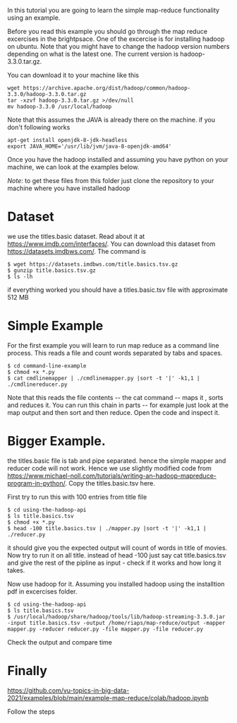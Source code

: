 In this tutorial you are going to learn the simple map-reduce functionality using an example. 

Before you read this example you should go through the map reduce excercises in the brightpsace.
One of the excercise is for installing hadoop on ubuntu. Note that you might have to change the hadoop version numbers depending on what is the latest one.
The current version is hadoop-3.3.0.tar.gz.

You can download it to your machine like this

```
wget https://archive.apache.org/dist/hadoop/common/hadoop-3.3.0/hadoop-3.3.0.tar.gz
tar -xzvf hadoop-3.3.0.tar.gz >/dev/null
mv hadoop-3.3.0 /usr/local/hadoop
```

Note that this assumes the JAVA is already there on the machine. if you don't following works

```
apt-get install openjdk-8-jdk-headless
export JAVA_HOME='/usr/lib/jvm/java-8-openjdk-amd64'

```

Once you have the hadoop installed and assuming you have python on your machine, we can look at the examples below.

*Note*: to get these files from this folder just clone the repository to your machine where you have installed hadoop

# Dataset

we use the titles.basic dataset. Read about it at https://www.imdb.com/interfaces/. You can download this dataset from https://datasets.imdbws.com/.
The command is

```
$ wget https://datasets.imdbws.com/title.basics.tsv.gz
$ gunzip title.basics.tsv.gz
$ ls -lh
```

if everything worked you should have a titles.basic.tsv file with approximate 512 MB

# Simple Example

For the first example you will learn to run map reduce as a command line process. This reads a file and count words separated by tabs and spaces.

```
$ cd command-line-example
$ chmod +x *.py
$ cat cmdlinemapper | ./cmdlinemapper.py |sort -t '|' -k1,1 | ./cmdlinereducer.py
```

Note that this reads the file contents -- the cat command -- maps it , sorts and reduces it. You can run this chain in parts -- for example just look at the map output and then sort and then reduce. Open the code and inspect it.


# Bigger Example.

the titles.basic file is tab and pipe separated. hence the simple mapper and reducer code will not work. Hence we use slightly modified code from https://www.michael-noll.com/tutorials/writing-an-hadoop-mapreduce-program-in-python/. Copy the titles.basic.tsv here.

First try to run this with 100 entries from title file

```
$ cd using-the-hadoop-api
$ ls title.basics.tsv
$ chmod +x *.py
$ head -100 title.basics.tsv | ./mapper.py |sort -t '|' -k1,1 | ./reducer.py
```

it should give you the expected output will count of words in title of movies. Now try to run it on all title. instead of head -100 just say cat title.basics.tsv and give the rest of the pipline as input - check if it works and how long it takes.

Now use hadoop for it. Assuming you installed hadoop using the installtion pdf in excercises folder.

```
$ cd using-the-hadoop-api
$ ls title.basics.tsv
$ /usr/local/hadoop/share/hadoop/tools/lib/hadoop-streaming-3.3.0.jar -input title.basics.tsv -output /home/riaps/map-reduce/output -mapper mapper.py -reducer reducer.py -file mapper.py -file reducer.py 
```

Check the output and compare time

# Finally 

https://github.com/vu-topics-in-big-data-2021/examples/blob/main/example-map-reduce/colab/hadoop.ipynb 

Follow the steps
